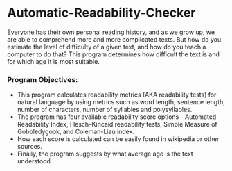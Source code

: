 # Automatic-Readability-Checker
Everyone has their own personal reading history, and as we grow up, we are able to comprehend more and more complicated texts. 
But how do you estimate the level of difficulty of a given text, and how do you teach a computer to do that? 
This program determines how difficult the text is and for which age it is most suitable.

### Program Objectives:
* This program calculates readability metrics (AKA readability tests) for natural language by using metrics such as word length, sentence length, number of characters, number of syllables and polysyllables. 
* The program has four available readability score options - Automated Readability Index, Flesch–Kincaid readability tests, Simple Measure of Gobbledygook, and Coleman-Liau index.
* How each score is calculated can be easily found in wikipedia or other sources.
* Finally, the program suggests by what average age is the text understood.
